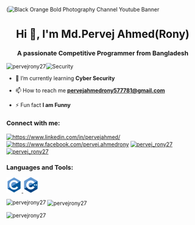 (![Black Orange Bold Photography Channel Youtube Banner](https://github.com/pervejrony27/pervejrony27/assets/147268299/1a68d173-3b77-4535-b19a-cddeecefbc25)

<h1 align="center">Hi 👋, I'm Md.Pervej Ahmed(Rony)</h1>
<h3 align="center">A passionate Competitive Programmer from Bangladesh</h3>

<img align="right" alt="Security" width="400" src="https://kepsure.com/wp-content/uploads/2022/05/alarm-gif.gif">

<p align="left"> <img src="https://komarev.com/ghpvc/?username=pervejrony27&label=Profile%20views&color=0e75b6&style=flat" alt="pervejrony27" /> </p>

- 🌱 I’m currently learning **Cyber Security**

- 📫 How to reach me **pervejahmedrony577781@gmail.com**

- ⚡ Fun fact **I am Funny**

<h3 align="left">Connect with me:</h3>
<p align="left">
<a href="https://linkedin.com/in/https://www.linkedin.com/in/pervejahmed/" target="blank"><img align="center" src="https://raw.githubusercontent.com/rahuldkjain/github-profile-readme-generator/master/src/images/icons/Social/linked-in-alt.svg" alt="https://www.linkedin.com/in/pervejahmed/" height="30" width="40" /></a>
<a href="https://fb.com/https://www.facebook.com/pervej.ahmedrony" target="blank"><img align="center" src="https://raw.githubusercontent.com/rahuldkjain/github-profile-readme-generator/master/src/images/icons/Social/facebook.svg" alt="https://www.facebook.com/pervej.ahmedrony" height="30" width="40" /></a>
<a href="https://www.codechef.com/users/pervej_rony27" target="blank"><img align="center" src="https://cdn.jsdelivr.net/npm/simple-icons@3.1.0/icons/codechef.svg" alt="pervej_rony27" height="30" width="40" /></a>
<a href="https://codeforces.com/profile/pervej_rony27" target="blank"><img align="center" src="https://raw.githubusercontent.com/rahuldkjain/github-profile-readme-generator/master/src/images/icons/Social/codeforces.svg" alt="pervej_rony27" height="30" width="40" /></a>
</p>

<h3 align="left">Languages and Tools:</h3>
<p align="left"> <a href="https://www.cprogramming.com/" target="_blank" rel="noreferrer"> <img src="https://raw.githubusercontent.com/devicons/devicon/master/icons/c/c-original.svg" alt="c" width="40" height="40"/> </a> <a href="https://www.w3schools.com/cpp/" target="_blank" rel="noreferrer"> <img src="https://raw.githubusercontent.com/devicons/devicon/master/icons/cplusplus/cplusplus-original.svg" alt="cplusplus" width="40" height="40"/> </a> </p>

<p><img align="left" src="https://github-readme-stats.vercel.app/api/top-langs?username=pervejrony27&show_icons=true&locale=en&layout=compact" alt="pervejrony27" /></p>

<p>&nbsp;<img align="center" src="https://github-readme-stats.vercel.app/api?username=pervejrony27&show_icons=true&locale=en" alt="pervejrony27" /></p>

<p><img align="center" src="https://github-readme-streak-stats.herokuapp.com/?user=pervejrony27&" alt="pervejrony27" /></p>
